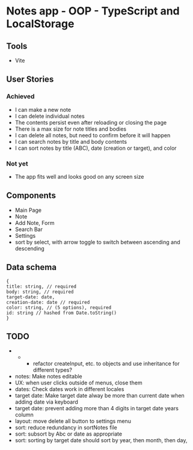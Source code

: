 # Notes app - OOP - TypeScript and LocalStorage

## Tools

- Vite

## User Stories

### Achieved
- I can make a new note
- I can delete individual notes
- The contents persist even after reloading or closing the page
- There is a max size for note titles and bodies
- I can delete all notes, but need to confirm before it will happen
- I can search notes by title and body contents
- I can sort notes by title (ABC), date (creation or target), and color

### Not yet
- The app fits well and looks good on any screen size

## Components

- Main Page
- Note
- Add Note, Form
- Search Bar
- Settings
- sort by select, with arrow toggle to switch between ascending and descending

## Data schema
```
{
title: string, // required
body: string, // required
target-date: date,
creation-date: date // required
color: string, // (5 options), required
id: string // hashed from Date.toString()
}
```

## TODO

- - - refactor createInput, etc. to objects and use inheritance for different types?
- notes: Make notes editable
- UX: when user clicks outside of menus, close them
- dates: Check dates work in different locales
- target date: Make target date alway be more than current date when adding date via keyboard
- target date: prevent adding more than 4 digits in target date years column
- layout: move delete all button to settings menu
- sort: reduce redundancy in sortNotes file
- sort: subsort by Abc or date as appropriate
- sort: sorting by target date should sort by year, then month, then day, 